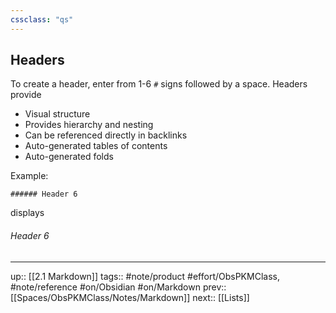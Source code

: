 ```yaml
---
cssclass: "qs"
---
```

## Headers

To create a header, enter from 1-6 `#` signs followed by a space. Headers provide
- Visual structure
- Provides hierarchy and nesting
- Can be referenced directly in backlinks
- Auto-generated tables of contents
- Auto-generated folds

Example:

`###### Header 6`

displays

###### Header 6

---
up:: [[2.1 Markdown]]
tags:: #note/product #effort/ObsPKMClass, #note/reference #on/Obsidian #on/Markdown 
prev:: [[Spaces/ObsPKMClass/Notes/Markdown]]
next:: [[Lists]]
